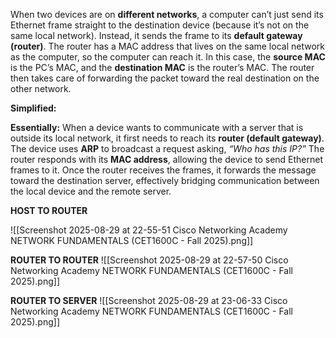 When two devices are on **different networks**, a computer can’t just send its Ethernet frame straight to the destination device (because it’s not on the same local network). Instead, it sends the frame to its **default gateway (router)**. The router has a MAC address that lives on the same local network as the computer, so the computer can reach it. In this case, the **source MAC** is the PC’s MAC, and the **destination MAC** is the router’s MAC. The router then takes care of forwarding the packet toward the real destination on the other network.

**Simplified:**

**Essentially:** When a device wants to communicate with a server that is outside its local network, it first needs to reach its **router (default gateway)**. The device uses **ARP** to broadcast a request asking, _“Who has this IP?”_ The router responds with its **MAC address**, allowing the device to send Ethernet frames to it. Once the router receives the frames, it forwards the message toward the destination server, effectively bridging communication between the local device and the remote server.

**HOST TO ROUTER**

![[Screenshot 2025-08-29 at 22-55-51 Cisco Networking Academy NETWORK FUNDAMENTALS (CET1600C - Fall 2025).png]]

**ROUTER TO ROUTER**
![[Screenshot 2025-08-29 at 22-57-50 Cisco Networking Academy NETWORK FUNDAMENTALS (CET1600C - Fall 2025).png]]

**ROUTER TO SERVER**
![[Screenshot 2025-08-29 at 23-06-33 Cisco Networking Academy NETWORK FUNDAMENTALS (CET1600C - Fall 2025).png]]
